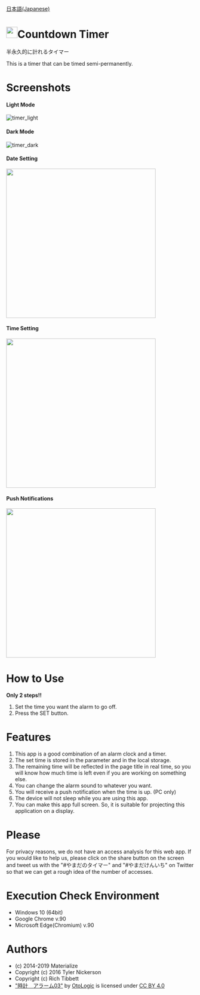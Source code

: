 [日本語(Japanese)](./readme/README_ja.md)
# <img src="./favicon/favicon.ico" width="30px">Countdown Timer
半永久的に計れるタイマー

This is a timer that can be timed semi-permanently.
# Screenshots
#### Light Mode
![timer_light](https://user-images.githubusercontent.com/75155258/119243911-1bc82980-bba6-11eb-8c65-58bcde69464f.jpg)
#### Dark Mode
![timer_dark](https://user-images.githubusercontent.com/75155258/119243910-1a96fc80-bba6-11eb-9604-9dc577197dcd.jpg)
#### Date Setting
<img src="https://user-images.githubusercontent.com/75155258/119243992-f12aa080-bba6-11eb-80b5-a2bcaa66dfc3.jpg" width ="400px">

#### Time Setting
<img src="https://user-images.githubusercontent.com/75155258/119244001-fa1b7200-bba6-11eb-801a-ab61b74c66b7.jpg" width ="400px">

#### Push Notifications
<img src="https://user-images.githubusercontent.com/75155258/119244154-867a6480-bba8-11eb-9fda-981a9bb42d80.jpg" width ="400px">

# How to Use
**Only 2 steps!!**  
1. Set the time you want the alarm to go off.
2. Press the SET button.
# Features
1. This app is a good combination of an alarm clock and a timer.
2. The set time is stored in the parameter and in the local storage.
3. The remaining time will be reflected in the page title in real time, so you will know how much time is left even if you are working on something else.
4. You can change the alarm sound to whatever you want.
5. You will receive a push notification when the time is up. (PC only)
6. The device will not sleep while you are using this app.
7. You can make this app full screen. So, it is suitable for projecting this application on a display.
# Please
For privacy reasons, we do not have an access analysis for this web app. If you would like to help us, please click on the share button on the screen and tweet us with the "#やまだのタイマー" and "#やまだけんいち" on Twitter so that we can get a rough idea of the number of accesses.
# Execution Check Environment
- Windows 10 (64bit)
- Google Chrome v.90
- Microsoft Edge(Chromium) v.90
# Authors
- (c) 2014-2019 Materialize
- Copyright (c) 2016 Tyler Nickerson
- Copyright (c) Rich Tibbett
- ["時計　アラーム03"](https://otologic.jp/free/se/clock01.html) by [OtoLogic](https://otologic.jp/) is licensed under [CC BY 4.0](https://creativecommons.org/licenses/by/4.0/legalcode)
